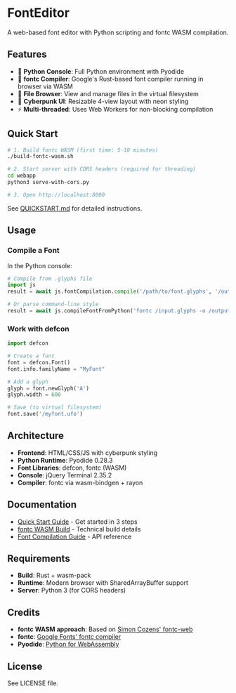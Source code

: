 # FontEditor

A web-based font editor with Python scripting and fontc WASM compilation.

## Features

- 🐍 **Python Console**: Full Python environment with Pyodide
- 🦀 **fontc Compiler**: Google's Rust-based font compiler running in browser via WASM
- 📁 **File Browser**: View and manage files in the virtual filesystem
- 🎨 **Cyberpunk UI**: Resizable 4-view layout with neon styling
- ⚡ **Multi-threaded**: Uses Web Workers for non-blocking compilation

## Quick Start

```bash
# 1. Build fontc WASM (first time: 5-10 minutes)
./build-fontc-wasm.sh

# 2. Start server with CORS headers (required for threading)
cd webapp
python3 serve-with-cors.py

# 3. Open http://localhost:8000
```

See [QUICKSTART.md](QUICKSTART.md) for detailed instructions.

## Usage

### Compile a Font

In the Python console:

```python
# Compile from .glyphs file
import js
result = await js.fontCompilation.compile('/path/to/font.glyphs', '/output.ttf')

# Or parse command-line style
result = await js.compileFontFromPython('fontc /input.glyphs -o /output.ttf')
```

### Work with defcon

```python
import defcon

# Create a font
font = defcon.Font()
font.info.familyName = "MyFont"

# Add a glyph
glyph = font.newGlyph('A')
glyph.width = 600

# Save (to virtual filesystem)
font.save('/myfont.ufo')
```

## Architecture

- **Frontend**: HTML/CSS/JS with cyberpunk styling
- **Python Runtime**: Pyodide 0.28.3
- **Font Libraries**: defcon, fontc (WASM)
- **Console**: jQuery Terminal 2.35.2
- **Compiler**: fontc via wasm-bindgen + rayon

## Documentation

- [Quick Start Guide](QUICKSTART.md) - Get started in 3 steps
- [fontc WASM Build](FONTC_WASM_BUILD.md) - Technical build details
- [Font Compilation Guide](FONT_COMPILATION_GUIDE.md) - API reference

## Requirements

- **Build**: Rust + wasm-pack
- **Runtime**: Modern browser with SharedArrayBuffer support
- **Server**: Python 3 (for CORS headers)

## Credits

- **fontc WASM approach**: Based on [Simon Cozens' fontc-web](https://github.com/simoncozens/fontc-web)
- **fontc**: [Google Fonts' fontc compiler](https://github.com/googlefonts/fontc)
- **Pyodide**: [Python for WebAssembly](https://pyodide.org/)

## License

See LICENSE file.
